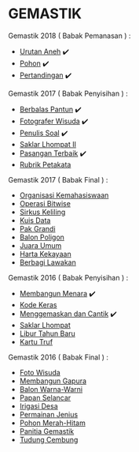 # GEMASTIK

Gemastik 2018 ( Babak Pemanasan ) :
- [Urutan Aneh](https://github.com/ajisubarkah/programming-event/tree/master/Gemastik/UrutanAneh) :heavy_check_mark:
- [Pohon](https://github.com/ajisubarkah/programming-event/tree/master/Gemastik/Pohon) :heavy_check_mark:
- [Pertandingan](https://github.com/ajisubarkah/programming-event/tree/master/Gemastik/Pertandingan) :heavy_check_mark:

Gemastik 2017 ( Babak Penyisihan ) :
- [Berbalas Pantun](https://github.com/ajisubarkah/programming-event/tree/master/Gemastik/BerbalasPantun) :heavy_check_mark:
- [Fotografer Wisuda](https://github.com/ajisubarkah/programming-event/tree/master/Gemastik/FotograferWisuda) :heavy_check_mark:
- [Penulis Soal](https://github.com/ajisubarkah/programming-event/tree/master/Gemastik/PenulisSoal) :heavy_check_mark:
- [Saklar Lhompat II](https://github.com/ajisubarkah/programming-event/tree/master/Gemastik/SaklarLhompatII)
- [Pasangan Terbaik](https://github.com/ajisubarkah/programming-event/tree/master/Gemastik/PasanganTerbaik) :heavy_check_mark:
- [Rubrik Petakata](https://github.com/ajisubarkah/programming-event/tree/master/Gemastik/RubrikPetakata)

Gemastik 2017 ( Babak Final ) :
- [Organisasi Kemahasiswaan](https://github.com/ajisubarkah/programming-event/tree/master/Gemastik/OrganisasiKemahasiswaan)
- [Operasi Bitwise](https://github.com/ajisubarkah/programming-event/tree/master/Gemastik/OperasiBitwise)
- [Sirkus Keliling](https://github.com/ajisubarkah/programming-event/tree/master/Gemastik/SirkusKeliling)
- [Kuis Data](https://github.com/ajisubarkah/programming-event/tree/master/Gemastik/KuisData)
- [Pak Grandi](https://github.com/ajisubarkah/programming-event/tree/master/Gemastik/PakGrandi)
- [Balon Poligon](https://github.com/ajisubarkah/programming-event/tree/master/Gemastik/BalonPoligon)
- [Juara Umum](https://github.com/ajisubarkah/programming-event/tree/master/Gemastik/JuaraUmum)
- [Harta Kekayaan](https://github.com/ajisubarkah/programming-event/tree/master/Gemastik/HartaKekayaan)
- [Berbagi Lawakan](https://github.com/ajisubarkah/programming-event/tree/master/Gemastik/BerbagiLawakan)

Gemastik 2016 ( Babak Penyisihan ) :
- [Membangun Menara](https://github.com/ajisubarkah/programming-event/tree/master/Gemastik/MembangunMenara) :heavy_check_mark:
- [Kode Keras](https://github.com/ajisubarkah/programming-event/tree/master/Gemastik/KodeKeras)
- [Menggemaskan dan Cantik](https://github.com/ajisubarkah/programming-event/tree/master/Gemastik/MenggemaskanDanCantik) :heavy_check_mark:
- [Saklar Lhompat](https://github.com/ajisubarkah/programming-event/tree/master/Gemastik/SaklarLhompat)
- [Libur Tahun Baru](https://github.com/ajisubarkah/programming-event/tree/master/Gemastik/LiburTahunBaru)
- [Kartu Truf](https://github.com/ajisubarkah/programming-event/tree/master/Gemastik/KartuTruf)

Gemastik 2016 ( Babak Final ) :
- [Foto Wisuda]()
- [Membangun Gapura]()
- [Balon Warna-Warni]()
- [Papan Selancar]()
- [Irigasi Desa]()
- [Permainan Jenius]()
- [Pohon Merah-Hitam]()
- [Panitia Gemastik]()
- [Tudung Cembung]()